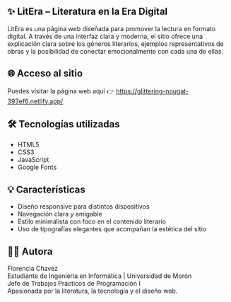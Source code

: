 ## ✨ LitEra – Literatura en la Era Digital

LitEra es una página web diseñada para promover la lectura en formato digital.
A través de una interfaz clara y moderna, el sitio ofrece una explicación clara sobre los géneros literarios, ejemplos representativos de obras y la posibilidad de conectar emocionalmente con cada una de ellas.

## 🌐 Acceso al sitio

Puedes visitar la página web aquí 👉 https://glittering-nougat-393ef6.netlify.app/

## 🛠️ Tecnologías utilizadas

- HTML5
- CSS3
- JavaScript 
- Google Fonts

## 💡 Características

- Diseño responsive para distintos dispositivos
- Navegación clara y amigable
- Estilo minimalista con foco en el contenido literario
- Uso de tipografías elegantes que acompañan la estética del sitio


## 👩‍💻 Autora

Florencia Chavez  
Estudiante de Ingeniería en Informática | Universidad de Morón  
Jefe de Trabajos Prácticos de Programación I  
Apasionada por la literatura, la tecnología y el diseño web.

